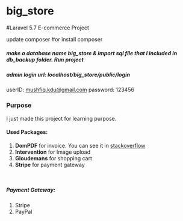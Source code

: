 # big_store

#Laravel 5.7 E-commerce Project

update composer
#or 
install composer

##### make a database name big_store & import sql file that I included in db_backup folder. Run project

##### admin login url: localhost/big_store/public/login

userID: mushfiq.kdu@gmail.com
password: 123456
<br>
### Purpose
I just made this project for learning purpose. <br>

#### Used Packages: 

1. **DomPDF** for invoice. You can see it in [stackoverflow](https://bit.ly/2Nyc3UH)
2. **Intervention** for Image upload
3. **Gloudemans** for shopping cart
4. **Stripe** for payment gateway
<br>

##### Payment Gateway:

1. Stripe
2. PayPal
<br>


